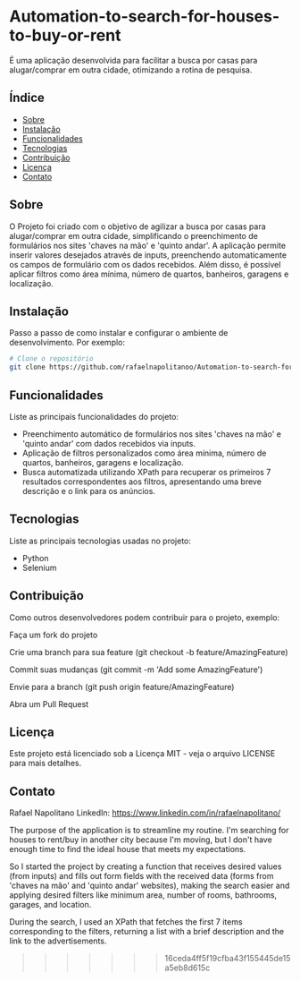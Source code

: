 # Automation-to-search-for-houses-to-buy-or-rent

É uma aplicação desenvolvida para facilitar a busca por casas para alugar/comprar em outra cidade, otimizando a rotina de pesquisa.

## Índice

- [Sobre](#sobre)
- [Instalação](#instalação)
- [Funcionalidades](#funcionalidades)
- [Tecnologias](#tecnologias)
- [Contribuição](#contribuição)
- [Licença](#licença)
- [Contato](#contato)

## Sobre

O Projeto foi criado com o objetivo de agilizar a busca por casas para alugar/comprar em outra cidade, simplificando o preenchimento de formulários nos sites 'chaves na mão' e 'quinto andar'. A aplicação permite inserir valores desejados através de inputs, preenchendo automaticamente os campos de formulário com os dados recebidos. Além disso, é possível aplicar filtros como área mínima, número de quartos, banheiros, garagens e localização.

## Instalação

Passo a passo de como instalar e configurar o ambiente de desenvolvimento. Por exemplo:

```bash
# Clone o repositório
git clone https://github.com/rafaelnapolitanoo/Automation-to-search-for-houses-to-buy-or-rent
```


## Funcionalidades
 Liste as principais funcionalidades do projeto:

- Preenchimento automático de formulários nos sites 'chaves na mão' e 'quinto andar' com dados recebidos via inputs.
- Aplicação de filtros personalizados como área mínima, número de quartos, banheiros, garagens e localização.
- Busca automatizada utilizando XPath para recuperar os primeiros 7 resultados correspondentes aos filtros, apresentando uma breve descrição e o link para os anúncios.
## Tecnologias
Liste as principais tecnologias usadas no projeto:

- Python
- Selenium 
  
## Contribuição
Como outros desenvolvedores podem contribuir para o projeto, exemplo:

<p> Faça um fork do projeto </p>
<p> Crie uma branch para sua feature (git checkout -b feature/AmazingFeature) </p>
<p> Commit suas mudanças (git commit -m 'Add some AmazingFeature') </p>
<p> Envie para a branch (git push origin feature/AmazingFeature) </p>
<p> Abra um Pull Request </p>




## Licença
Este projeto está licenciado sob a Licença MIT - veja o arquivo LICENSE para mais detalhes.

## Contato
Rafael Napolitano
LinkedIn: https://www.linkedin.com/in/rafaelnapolitano/





The purpose of the application is to streamline my routine. I'm searching for houses to rent/buy in another city because I'm moving, but I don't have enough time to find the ideal house that meets my expectations.

So I started the project by creating a function that receives desired values (from inputs) and fills out form fields with the received data (forms from 'chaves na mão' and 'quinto andar' websites), making the search easier and applying desired filters like minimum area, number of rooms, bathrooms, garages, and location.

During the search, I used an XPath that fetches the first 7 items corresponding to the filters, returning a list with a brief description and the link to the advertisements.
>>>>>>> 16ceda4ff5f19cfba43f155445de15a5eb8d615c

